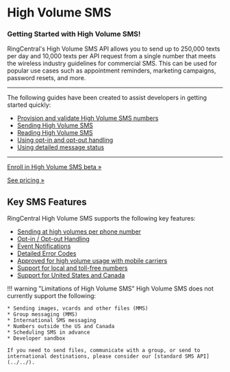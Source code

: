 # High Volume SMS

<div class="jumbotron pt-1">
  <h3 class="display-5">Getting Started with High Volume SMS!</h3>
  <p class="lead">RingCentral's High Volume SMS API allows you to send up to 250,000 texts per day and 10,000 texts per API request from a single number that meets the wireless industry guidelines for commercial SMS. This can be used for popular use cases such as appointment reminders, marketing campaigns, password resets, and more.</p>

<hr class="my-4">
  <p>The following guides have been created to assist developers in getting started quickly:</p>

  <ul>
    <li><a href="./toll-free-sms-vs-local-numbers#ordering-and-provisioning-high-volume-sms-numbers">Provision and validate High Volume SMS numbers</a></li>
    <li><a href="./sending-highvolume-sms">Sending High Volume SMS</a></li>
    <li><a href="./message-store">Reading High Volume SMS</a></li>
    <li><a href="./opt-out">Using opt-in and opt-out handling</a></li>
    <li><a href="./handling-errors">Using detailed message status</a></li>
  </ul>
  <hr class="my-4">
  <p><a class="btn btn-primary" href="https://ringcentral.github.io/releases/high-volume-sms-beta-signup.html">Enroll in High Volume SMS beta &raquo;</a></p> <p><a class="btn btn-primary" href="https://developers.ringcentral.com/api-products/sms#pricing">See pricing &raquo;</a></p>
</div>

## Key SMS Features

RingCentral High Volume SMS supports the following key features:

* [Sending at high volumes per phone number](./sending-highvolume-sms)
* [Opt-in / Opt-out Handling](./opt-out)
* [Event Notifications](./events)
* [Detailed Error Codes](./handling-errors)
* [Approved for high volume usage with mobile carriers](./toll-free-sms-vs-local-numbers/#carrier-approval)
* [Support for local and toll-free numbers](./toll-free-sms-vs-local-numbers)
* [Support for United States and Canada](./toll-free-sms-vs-local-numbers/#supported-countries)

!!! warning "Limitations of High Volume SMS"
    High Volume SMS does not currently support the following:

    * Sending images, vcards and other files (MMS)
    * Group messaging (MMS)
    * International SMS messaging
    * Numbers outside the US and Canada
    * Scheduling SMS in advance
    * Developer sandbox

    If you need to send files, communicate with a group, or send to international destinations, please consider our [standard SMS API](../../).
